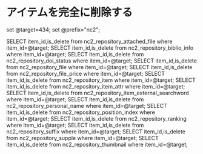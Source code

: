 # アイテムを完全に削除する

set @target=434;
set @prefix="nc2";

SELECT item_id,is_delete from nc2_repository_attached_file where item_id=@target;
SELECT item_id,is_delete from nc2_repository_biblio_info where item_id=@target;
SELECT item_id,is_delete from nc2_repository_doi_status where item_id=@target;
SELECT item_id,is_delete from nc2_repository_file where item_id=@target;
SELECT item_id,is_delete from nc2_repository_file_price where item_id=@target;
SELECT item_id,is_delete from nc2_repository_item where item_id=@target;
SELECT item_id,is_delete from nc2_repository_item_attr where item_id=@target;
SELECT item_id,is_delete from nc2_repository_item_external_searchword where item_id=@target;
SELECT item_id,is_delete from nc2_repository_personal_name where item_id=@target;
SELECT item_id,is_delete from nc2_repository_position_index where item_id=@target;
SELECT item_id,is_delete from nc2_repository_ranking where item_id=@target;
SELECT item_id,is_delete from nc2_repository_suffix where item_id=@target;
SELECT item_id,is_delete from nc2_repository_supple where item_id=@target;
SELECT item_id,is_delete from nc2_repository_thumbnail where item_id=@target;








